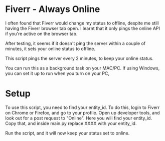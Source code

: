 # Fiverr - Always Online

I often found that Fiverr would change my status to offline, despite me still having the Fiverr browser tab open. I learnt that it only pings the online API if you're active on the browser tab.

After testing, it seems if it doesn't ping the server within a couple of minutes, it sets your online status to offline.

This script pings the server every 2 minutes, to keep your online status.

You can run this as a background task on your MAC/PC. If using Windows, you can set it up to run when you turn on your PC,

# Setup

To use this script, you need to find your entity_id. To do this, login to Fiverr on Chrome or Firefox, and go to your profile. Open up developer tools, and look out for a post request to "Online". Here you will find your entity_id. Copy that, and inside main.py replace XXXX with your entity_id.

Run the script, and it will now keep your status set to online.